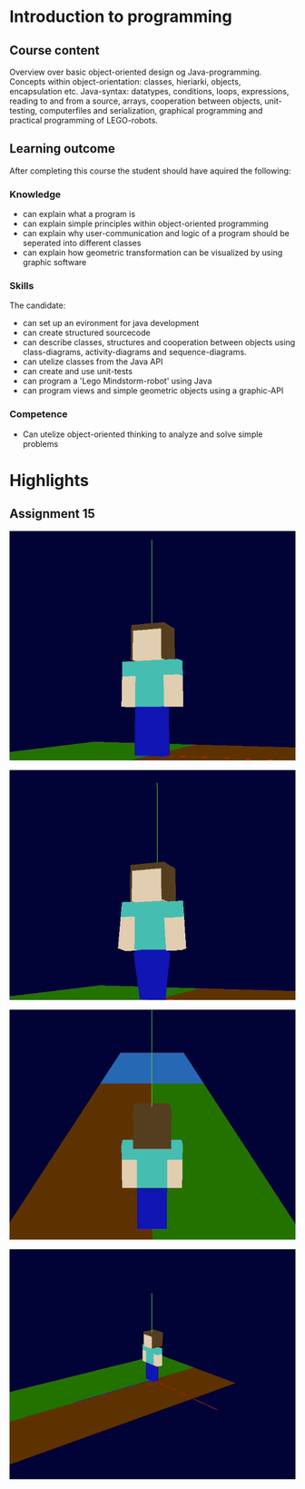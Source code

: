 # Introduction to programming

## Course content
Overview over basic object-oriented design og Java-programming. 
Concepts within object-orientation: classes, hieriarki, objects, encapsulation etc. 
Java-syntax: datatypes, conditions, loops, expressions, reading to and from a source, arrays, cooperation between objects, unit-testing, computerfiles and serialization, graphical programming and practical programming of LEGO-robots.

## Learning outcome
After completing this course the student should have aquired the following:

### Knowledge
- can explain what a program is
- can explain simple principles within object-oriented programming
- can explain why user-communication and logic of a program should be seperated into different classes
- can explain how geometric transformation can be visualized by using graphic software

### Skills
The candidate:
- can set up an evironment for java development
- can create structured sourcecode
- can describe classes, structures and cooperation between objects using class-diagrams, activity-diagrams and sequence-diagrams.
- can utelize classes from the Java API
- can create and use unit-tests
- can program a 'Lego Mindstorm-robot' using Java
- can program views and simple geometric objects using a graphic-API

### Competence
- Can utelize object-oriented thinking to analyze and solve simple problems

# Highlights

## Assignment 15

![Graphics Steve Dabbing](15%20-%20OpenGL%20-%20Movement/images/dabbing.gif)

![Graphics Steve Dabbing](15%20-%20OpenGL%20-%20Movement/images/walking1.gif)

![Graphics Steve Dabbing](15%20-%20OpenGL%20-%20Movement/images/walking2.gif)

![Graphics Steve Dabbing](15%20-%20OpenGL%20-%20Movement/images/walking3.gif)

